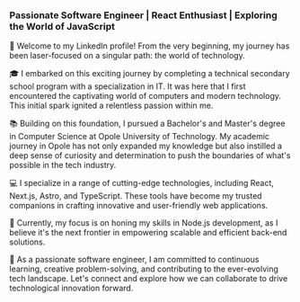 ### Passionate Software Engineer | React Enthusiast | Exploring the World of JavaScript

👋 Welcome to my LinkedIn profile! From the very beginning, my journey has been laser-focused on a singular path: the world of technology.

🎓 I embarked on this exciting journey by completing a technical secondary school program with a specialization in IT. It was here that I first encountered the captivating world of computers and modern technology. This initial spark ignited a relentless passion within me.

📚 Building on this foundation, I pursued a Bachelor's and Master's degree in Computer Science at Opole University of Technology. My academic journey in Opole has not only expanded my knowledge but also instilled a deep sense of curiosity and determination to push the boundaries of what's possible in the tech industry.

💻 I specialize in a range of cutting-edge technologies, including React, Next.js, Astro, and TypeScript. These tools have become my trusted companions in crafting innovative and user-friendly web applications.

🚀 Currently, my focus is on honing my skills in Node.js development, as I believe it's the next frontier in empowering scalable and efficient back-end solutions.

🌟 As a passionate software engineer, I am committed to continuous learning, creative problem-solving, and contributing to the ever-evolving tech landscape. Let's connect and explore how we can collaborate to drive technological innovation forward.
